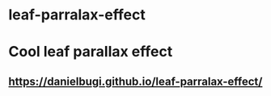 # leaf-parralax-effect

# Cool leaf parallax effect

## https://danielbugi.github.io/leaf-parralax-effect/
